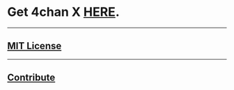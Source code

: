 # Get 4chan X [HERE](http://mayhemydg.github.com/4chan-x/).

***

## [MIT License](/4chan-x/blob/master/LICENSE)

***

## [Contribute](/4chan-x/blob/master/LICENSE)
